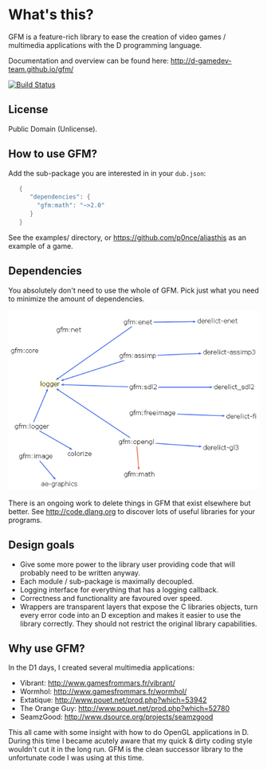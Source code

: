 # What's this?

GFM is a feature-rich library to ease the creation of video games / multimedia applications with the D programming language.

Documentation and overview can be found here: http://d-gamedev-team.github.io/gfm/

[![Build Status](https://travis-ci.org/d-gamedev-team/gfm.png?branch=master)](https://travis-ci.org/d-gamedev-team/gfm)

## License

Public Domain (Unlicense).


## How to use GFM?

Add the sub-package you are interested in in your `dub.json`:
```d
   {
      "dependencies": {
        "gfm:math": "~>2.0"
      }
   }
```

See the examples/ directory, or https://github.com/p0nce/aliasthis as an example of a game.


## Dependencies

You absolutely don't need to use the whole of GFM. Pick just what you need to minimize the amount of dependencies.

![GFM dependencies](/deps/deps.png)

There is an ongoing work to delete things in GFM that exist elsewhere but better.
See http://code.dlang.org to discover lots of useful libraries for your programs.


## Design goals

  * Give some more power to the library user providing code that will probably need to be written anyway.
  * Each module / sub-package is maximally decoupled.
  * Logging interface for everything that has a logging callback.
  * Correctness and functionality are favoured over speed.
  * Wrappers are transparent layers that expose the C libraries objects, turn every error code into an D exception and makes it easier to use the library correctly. They should not restrict the original library capabilities.

## Why use GFM?

In the D1 days, I created several multimedia applications:

  * Vibrant: http://www.gamesfrommars.fr/vibrant/
  * Wormhol: http://www.gamesfrommars.fr/wormhol/
  * Extatique: http://www.pouet.net/prod.php?which=53942
  * The Orange Guy: http://www.pouet.net/prod.php?which=52780
  * SeamzGood: http://www.dsource.org/projects/seamzgood

This all came with some insight with how to do OpenGL applications in D.
During this time I became acutely aware that my quick & dirty coding style wouldn't cut it in the long run.
GFM is the clean successor library to the unfortunate code I was using at this time.
